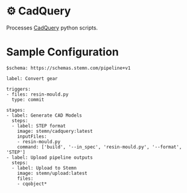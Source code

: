 # ⚙️ CadQuery

Processes [CadQuery](https://github.com/dcowden/cadquery) python scripts.

# Sample Configuration

```
$schema: https://schemas.stemn.com/pipeline+v1

label: Convert gear

triggers:
- files: resin-mould.py
  type: commit

stages:
- label: Generate CAD Models
  steps:
  - label: STEP format
    image: stemn/cadquery:latest
    inputFiles:
    - resin-mould.py
    command: ['build', '--in_spec', 'resin-mould.py', '--format', 'STEP']
- label: Upload pipeline outputs
  steps:
  - label: Upload to Stemn
    image: stemn/upload:latest
    files:
    - cqobject*
```
